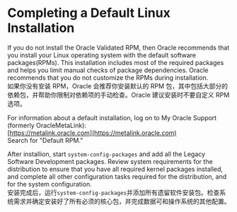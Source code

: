 # Completing a Default Linux Installation

If you do not install the Oracle Validated RPM, then Oracle recommends that you install your Linux operating system with the default software packages(RPMs). This installation includes most of the required packages and helps you limit manual checks of package dependencies. Oracle recommends that you do not customize the RPMs during installation.  
如果你没有安装 RPM，Oracle 会推荐你安装默认的 RPM 包，其中包括大部分的依赖包，并帮助你限制对依赖项的手动检查。Oracle 建议安装时不要自定义 RPM 选项。  

For information about a default installation, log on to My Oracle Support (formerly OracleMetaLink):  
[https://metalink.oracle.com](https://metalink.oracle.com)  
Search for "Default RPM."  

After installion, start `system-config-packages` and add all the Legacy Software Development packages. Review system requirements for the distribution to ensure that you have all required kernel packages installed, and complete all other configuration tasks required for the distribution, and for the system configuration.  
安装完成后，运行`system-config-packages`并添加所有遗留软件安装包。检查系统需求并确定安装好了所有必须的核心包，并完成数据可和操作系统的其他配置。